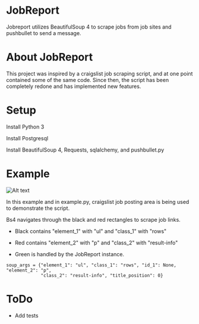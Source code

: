 # JobReport
Jobreport utilizes BeautifulSoup 4 to scrape jobs from job sites and pushbullet to send a message. 

# About JobReport
This project was inspired by a craigslist job scraping script, and at one point contained some of the same code.
Since then, the script has been completely redone and has implemented new features. 

# Setup

Install Python 3

Install Postgresql

Install BeautifulSoup 4, Requests, sqlalchemy, and pushbullet.py


# Example
![Alt text](https://github.com/AndyMtz04/jobreporter/blob/master/images/soup_arguments.png)

In this example and in example.py, craigslist job posting area is being used to demonstrate the script.

Bs4 navigates through the black and red rectangles to scrape job links. 

* Black contains "element_1" with "ul" and "class_1" with "rows"

* Red contains "element_2" with "p" and "class_2" with "result-info"

* Green is handled by the JobReport instance.

````  
soup_args = {"element_1": "ul", "class_1": "rows", "id_1": None, "element_2": "p",
             "class_2": "result-info", "title_position": 0}
````

# ToDo
* Add tests


